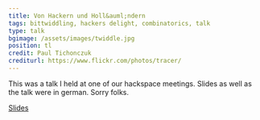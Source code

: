 ```yaml
---
title: Von Hackern und Holl&auml;ndern
tags: bittwiddling, hackers delight, combinatorics, talk
type: talk
bgimage: /assets/images/twiddle.jpg
position: tl
credit: Paul Tichonczuk
crediturl: https://www.flickr.com/photos/tracer/
---
```


This was a talk I held at one of our hackspace meetings. Slides as well as the talk were in german. Sorry folks.

<!--more-->

[Slides](/assets/documents/VonHackernUndHollaendern-2011-10-15.pdf)
